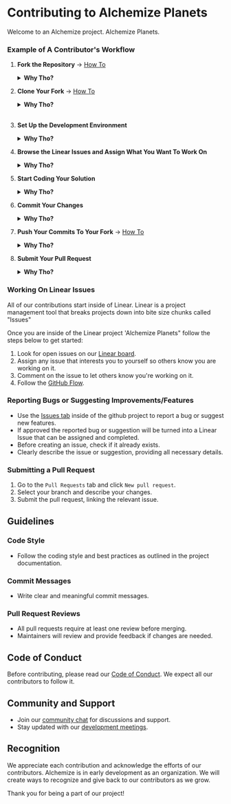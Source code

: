 # Contributing to Alchemize Planets

Welcome to an Alchemize project. Alchemize Planets.

### Example of A Contributor's Workflow

1. **Fork the Repository** -> [How To](https://docs.github.com/en/get-started/quickstart/fork-a-repo)
   <details>
   <summary><b>Why Tho?</b></summary>
   Forking creates a personal copy of the project in your GitHub account. This allows you to experiment and make changes without affecting the original repository.
   </details>

2. **Clone Your Fork** -> [How To](https://docs.github.com/en/repositories/creating-and-managing-repositories/cloning-a-repository)
   <details>
   <summary><b>Why Tho?</b></summary>
   Cloning brings a copy of your forked repository onto your local machine. This enables you to work on the project files directly from your own computer.
   </details><br>

3. **Set Up the Development Environment**
   <details>
   <summary><b>Why Tho?</b></summary>
   Setting up your development environment ensures that you have all the necessary tools and dependencies to run and contribute to the project effectively. It helps in maintaining consistency across different contributors.
   </details>

4. **Browse the Linear Issues and Assign What You Want To Work On**
   <details>
   <summary><b>Why Tho?</b></summary>
   This step helps you find tasks that are suitable for your skills and interests. It also prevents duplication of work as you can see what others are working on.
   </details>

5. **Start Coding Your Solution**
   <details>
   <summary><b>Why Tho?</b></summary>
   This is where you apply your skills to solve a specific problem or add new features to the project. It's the core part of contributing to an open source project.
   </details>

6. **Commit Your Changes**
   <details>
   <summary><b>Why Tho?</b></summary>
   Committing changes saves your modifications to your local repository. Each commit acts as a checkpoint, meaning if something goes wrong, you can revert to a previous commit.
   </details>

7. **Push Your Commits To Your Fork** -> [How To](https://docs.github.com/en/get-started/using-git/pushing-commits-to-a-remote-repository)
   <details>
   <summary><b>Why Tho?</b></summary>
   Pushing your commits to your fork on GitHub updates your remote repository with the changes you made locally. This keeps your online fork synchronized with your local work.
   </details>

8. **Submit Your Pull Request**
   <details>
   <summary><b>Why Tho?</b></summary>
   A pull request is how you propose your changes to the original project. It allows the maintainers to review your contributions and discuss potential improvements before integrating them into the main project.
   </details>


### Working On Linear Issues

All of our contributions start inside of Linear. Linear is a project management tool that breaks projects down into bite size chunks called "Issues" 

Once you are inside of the Linear project 'Alchemize Planets" follow the steps below to get started:

1. Look for open issues on our [Linear board](LINK_TO_LINEAR_BOARD).
2. Assign any issue that interests you to yourself so others know you are working on it.
3. Comment on the issue to let others know you're working on it.
4. Follow the [GitHub Flow](https://guides.github.com/introduction/flow/).

### Reporting Bugs or Suggesting Improvements/Features

- Use the [Issues tab](LINK_TO_GITHUB_ISSUES) inside of the github project to report a bug or suggest new features.
- If approved the reported bug or suggestion will be turned into a Linear Issue that can be assigned and completed.
- Before creating an issue, check if it already exists.
- Clearly describe the issue or suggestion, providing all necessary details. 

### Submitting a Pull Request

1. Go to the `Pull Requests` tab and click `New pull request`.
2. Select your branch and describe your changes.
3. Submit the pull request, linking the relevant issue.

## Guidelines

### Code Style

- Follow the coding style and best practices as outlined in the project documentation.

### Commit Messages

- Write clear and meaningful commit messages.

### Pull Request Reviews

- All pull requests require at least one review before merging.
- Maintainers will review and provide feedback if changes are needed.

## Code of Conduct

Before contributing, please read our [Code of Conduct](LINK_TO_CODE_OF_CONDUCT). We expect all our contributors to follow it.

## Community and Support

- Join our [community chat](LINK_TO_CHAT) for discussions and support.
- Stay updated with our [development meetings](LINK_TO_MEETINGS_INFO).

## Recognition

We appreciate each contribution and acknowledge the efforts of our contributors. Alchemize is in early development as an organization. We will create ways to recognize and give back to our contributors as we grow.

Thank you for being a part of our project!
